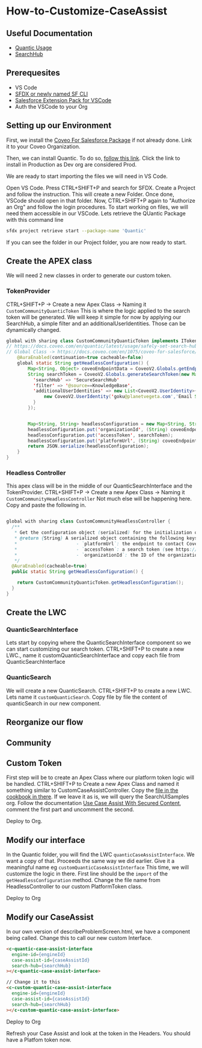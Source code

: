 # How-to-Customize-CaseAssist

## Useful Documentation

- [Quantic Usage](https://docs.coveo.com/en/quantic/latest/usage/)
- [SearchHub](https://docs.coveo.com/en/quantic/latest/usage/safely-set-search-hub/)

## Prerequesites

- VS Code
- [SFDX or newly named SF CLI](https://developer.salesforce.com/docs/atlas.en-us.sfdx_setup.meta/sfdx_setup)
- [Salesforce Extension Pack for VSCode](https://marketplace.visualstudio.com/items?itemName=salesforce.salesforcedx-vscode)
- Auth the VSCode to your Org

## Setting up our Environment

First, we install the [Coveo For Salesforce Package](https://docs.coveo.com/en/1102/coveo-for-salesforce/install-the-coveo-for-salesforce-application) if not already done. Link it to your Coveo Organization.

Then, we can install Quantic.
To do so, [follow this link](https://docs.coveo.com/en/quantic/latest/usage/#install-quantic). Click the link to install in Production as Dev org are considered Prod.

We are ready to start importing the files we will need in VS Code.

Open VS Code.
Press CTRL+SHIFT+P and search for SFDX.
Create a Project and follow the instruction. This will create a new Folder. Once done, VSCode should open in that folder.
Now, CTRL+SHIFT+P again to "Authorize an Org" and follow the login procedures.
To start working on files, we will need them accessible in our VSCode.
Lets retrieve the QUantic Package with this command line

```sh
sfdx project retrieve start --package-name 'Quantic'
```

If you can see the folder in our Project folder, you are now ready to start.

## Create the APEX class

We will need 2 new classes in order to generate our custom token.

### TokenProvider
CTRL+SHIFT+P -> Create a new Apex Class -> Naming it `CustomCommunityQuanticToken`
This is where the logic applied to the search token will be generated.
We will keep it simple for now by applying our SearchHub, a simple filter and an additionalUserIdentities. Those can be dynamically changed.


```java
global with sharing class CustomCommunityQuanticToken implements ITokenProvider {
// https://docs.coveo.com/en/quantic/latest/usage/safely-set-search-hub/
// Global Class -> https://docs.coveo.com/en/1075/coveo-for-salesforce/globals-class#generatesearchtoken
    @AuraEnabled(continuation=true cacheable=false)
    global static String getHeadlessConfiguration() {
        Map<String, Object> coveoEndpointData = CoveoV2.Globals.getEndpointData();
        String searchToken = CoveoV2.Globals.generateSearchToken(new Map<String, Object> {
          'searchHub' => 'SecureSearchHub'    
          'filter' => '@source==KnowledgeBase',    
          'additionalUserIdentities' => new List<CoveoV2.UserIdentity>{
              new CoveoV2.UserIdentity('goku@planetvegeta.com','Email Security Provider','User')
          }
        });


        Map<String, String> headlessConfiguration = new Map<String, String>();
        headlessConfiguration.put('organizationId', (String) coveoEndpointData.get('organization'));
        headlessConfiguration.put('accessToken', searchToken);
        headlessConfiguration.put('platformUrl', (String) coveoEndpointData.get('clientUri'));
        return JSON.serialize(headlessConfiguration);
    }
}
```

### Headless Controller

This apex class will be in the middle of our QuanticSearchInterface and the TokenProvider. 
CTRL+SHIFT+P -> Create a new Apex Class -> Naming it `CustomCommunityHeadlessController`
Not much else will be happening here. Copy and paste the following in.

```java

global with sharing class CustomCommunityHeadlessController {
  /**
   * Get the configuration object (serialized) for the initialization of Coveo Headless through a class implementing `ITokenProvider`.
   * @return {String} A serialized object containing the following keys:
   *                      - `platformUrl`: the endpoint to contact Coveo.
   *                      - `accessToken`: a search token (see https://docs.coveo.com/en/56/build-a-search-ui/search-token-authentication).
   *                      - `organizationId`: the ID of the organization to query (see https://docs.coveo.com/en/148/manage-an-organization/retrieve-the-organization-id).\
   */
  @AuraEnabled(cacheable=true)
  public static String getHeadlessConfiguration() {

    return CustomCommunityQuanticToken.getHeadlessConfiguration();
  }
}
```

## Create the LWC

### QuanticSearchInterface
Lets start by copying where the QuanticSearchInterface component so we can start customizing our search token. CTRL+SHIFT+P to create a new LWC., name it customQuanticSearchInterface and copy each file from QuanticSearchInterface



### QuanticSearch
We will create a new QuanticSearch. CTRL+SHIFT+P to create a new LWC. Lets name it `customQuanticSearch`. Copy file by file the content of quanticSearch in our new component. 


## Reorganize our flow


## Community


## Custom Token

First step will be to create an Apex Class where our platform token logic will be handled. 
CTRL+SHIFT+P to Create a new Apex Class and named it something similar to CustomCaseAssistController.
Copy the [file in the cookbook in there](https://github.com/coveooss/sf-case-assist-cookbook/blob/main/src/main/default/classes/CaseAssistController.cls).
If we leave it as is, we will query the SearchUISamples org. 
Follow the documentation [Use Case Assist With Secured Content](https://docs.coveo.com/en/na6a5281/service/use-case-assist-with-secured-content), comment the first part and uncomment the second.

Deploy to Org.

## Modify our interface

In the Quantic folder, you will find the LWC  `quanticCaseAssistInterface`. We want a copy of that. Proceeds the same way we did earlier. Give it a meaningful name eg `customQuanticCaseAssistInterface`
This time, we will customize the logic in there. First line should be the `import` of the `getHeadlessConfiguration` method. Change the file name from HeadlessController to our custom PlatformToken class.

Deploy to Org

## Modify our CaseAssist

In our own version of describeProblemScreen.html, we have a component being called. Change this to call our new custom Interface. 

```html
<c-quantic-case-assist-interface
  engine-id={engineId}
  case-assist-id={caseAssistId}
  search-hub={searchHub}
></c-quantic-case-assist-interface>

// Change it to this
<c-custom-quantic-case-assist-interface
  engine-id={engineId}
  case-assist-id={caseAssistId}
  search-hub={searchHub}
></c-custom-quantic-case-assist-interface>
```

Deploy to Org

Refresh your Case Assist and look at the token in the Headers. You should have a Platfom token now.
